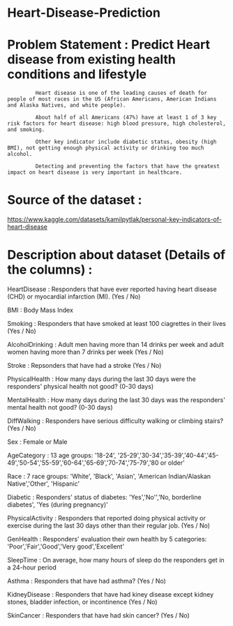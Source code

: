 # Heart-Disease-Prediction
# Problem Statement : Predict Heart disease from existing health conditions and lifestyle
             Heart disease is one of the leading causes of death for people of most races in the US (African Americans, American Indians and Alaska Natives, and white people). 

             About half of all Americans (47%) have at least 1 of 3 key risk factors for heart disease: high blood pressure, high cholesterol, and smoking. 

             Other key indicator include diabetic status, obesity (high BMI), not getting enough physical activity or drinking too much alcohol. 

             Detecting and preventing the factors that have the greatest impact on heart disease is very important in healthcare.

# Source of the dataset :
https://www.kaggle.com/datasets/kamilpytlak/personal-key-indicators-of-heart-disease

# Description about dataset (Details of the columns) :
HeartDisease : Responders that have ever reported having heart disease (CHD) or myocardial infarction (MI). (Yes / No)

BMI : Body Mass Index

Smoking : Responders that have smoked at least 100 ciagrettes in their lives (Yes / No)

AlcoholDrinking : Adult men having more than 14 drinks per week and adult women having more than 7 drinks per week (Yes / No)

Stroke : Repsonders that have had a stroke (Yes / No)

PhysicalHealth : How many days during the last 30 days were the responders' physical health not good? (0-30 days)

MentalHealth : How many days during the last 30 days was the responders' mental health not good? (0-30 days)

DiffWalking : Responders have serious difficulty walking or climbing stairs? (Yes / No)

Sex : Female or Male

AgeCategory : 13 age groups: '18-24', '25-29','30-34','35-39','40-44','45-49','50-54','55-59','60-64','65-69','70-74','75-79','80 or older'

Race : 7 race groups: 'White', 'Black', 'Asian', 'American Indian/Alaskan Native','Other', 'Hispanic'

Diabetic : Responders' status of diabetes: 'Yes','No'','No, borderline diabetes', 'Yes (during pregnancy)'

PhysicalActivity : Responders that reported doing physical activity or exercise during the last 30 days other than their regular job. (Yes / No)

GenHealth : Responders' evaluation their own health by 5 categories: 'Poor','Fair','Good','Very good','Excellent'

SleepTime : On average, how many hours of sleep do the responders get in a 24-hour period

Asthma : Responders that have had asthma? (Yes / No)

KidneyDisease : Responders that have had kiney disease except kidney stones, bladder infection, or incontinence (Yes / No)

SkinCancer : Responders that have had skin cancer? (Yes / No)
